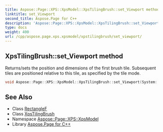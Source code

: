 ```yaml
---
title: Aspose::Page::XPS::XpsModel::XpsTilingBrush::set_Viewport method
linktitle: set_Viewport
second_title: Aspose.Page for C++
description: 'Aspose::Page::XPS::XpsModel::XpsTilingBrush::set_Viewport method. Returns/sets the position and dimensions of the first brush tile. Subsequent tiles are positioned relative to this tile, as specified by the tile mode in C++.'
type: docs
weight: 400
url: /cpp/aspose.page.xps.xpsmodel/xpstilingbrush/set_viewport/
---
```

## XpsTilingBrush::set_Viewport method


Returns/sets the position and dimensions of the first brush tile. Subsequent tiles are positioned relative to this tile, as specified by the tile mode.

```cpp
void Aspose::Page::XPS::XpsModel::XpsTilingBrush::set_Viewport(System::Drawing::RectangleF value)
```

## See Also

* Class [RectangleF](../../../system.drawing/rectanglef/)
* Class [XpsTilingBrush](../)
* Namespace [Aspose::Page::XPS::XpsModel](../../)
* Library [Aspose.Page for C++](../../../)
